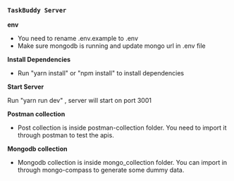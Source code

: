### `TaskBuddy Server`

**env**

- You need to rename .env.example to .env
- Make sure mongodb is running and update mongo url in .env file

**Install Dependencies**

- Run "yarn install" or "npm install" to install dependencies

**Start Server**

Run "yarn run dev" , server will start on port 3001

**Postman collection**

- Post collection is inside postman-collection folder. You need to import it through postman to test the apis.

**Mongodb collection**

- Mongodb collection is inside mongo_collection folder. You can import in through mongo-compass to generate some dummy data.
